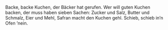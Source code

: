 Backe, backe Kuchen,
der Bäcker hat gerufen.
Wer will guten Kuchen backen,
der muss haben sieben Sachen:
Zucker und Salz,
Butter und Schmalz,
Eier und Mehl,
Safran macht den Kuchen gehl.
Schieb, schieb in’n Ofen ’nein.